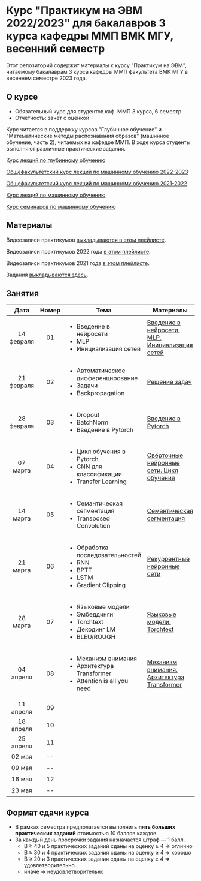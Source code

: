 # Курс "Практикум на ЭВМ 2022/2023" для бакалавров 3 курса кафедры ММП ВМК МГУ, весенний семестр

Этот репозиторий содержит материалы к курсу "Практикум на ЭВМ", читаемому бакалаврам 3 курса кафедры ММП факультета ВМК МГУ в весеннем семестре 2023 года.

## О курсе

* Обязательный курс для студентов каф. ММП 3 курса, 6 семестр
* Отчётность: зачёт с оценкой

Курс читается в поддержку курсов "Глубинное обучение" и "Математические методы распознавания образов" (машинное обучение, часть 2), читаемых на кафедре ММП. В ходе курса студенты выполняют различные практические задания.

[Курс лекций по глубинному обучению](https://github.com/Dyakonov/DL)

[Общефакультетский курс лекций по машинному обучению 2022-2023](https://github.com/MSU-ML-COURSE/ML-COURSE-22-23)

[Общефакультетский курс лекций по машинному обучению 2021-2022](https://github.com/MSU-ML-COURSE/ML-COURSE-21-22)

[Курс лекций по машинному обучению](http://www.machinelearning.ru/wiki/index.php?title=%D0%9C%D0%B0%D1%82%D0%B5%D0%BC%D0%B0%D1%82%D0%B8%D1%87%D0%B5%D1%81%D0%BA%D0%B8%D0%B5_%D0%BC%D0%B5%D1%82%D0%BE%D0%B4%D1%8B_%D1%80%D0%B0%D1%81%D0%BF%D0%BE%D0%B7%D0%BD%D0%B0%D0%B2%D0%B0%D0%BD%D0%B8%D1%8F_%D0%BE%D0%B1%D1%80%D0%B0%D0%B7%D0%BE%D0%B2_%28%D0%BA%D1%83%D1%80%D1%81_%D0%BB%D0%B5%D0%BA%D1%86%D0%B8%D0%B9%2C_%D0%92.%D0%92.%D0%9A%D0%B8%D1%82%D0%BE%D0%B2%29)

[Курс семинаров по машинному обучению](https://github.com/mmp-mmro-team/mmp_mmro_spring_2022)

## Материалы

Видеозаписи практикумов [выкладываются в этом плейлисте](https://www.youtube.com/playlist?list=PLVF5PzSHILHTxlapj_O-drSuzOdZ4XAVG).

Видеозаписи практикумов 2022 года [в этом плейлисте](https://youtube.com/playlist?list=PLVF5PzSHILHQVzBxACB3-UQr8BmhoDEIn).

Видеозаписи практикумов 2021 года [в этом плейлисте](https://www.youtube.com/playlist?list=PLVF5PzSHILHRH_HD4SzuaAz05eByyqYMl).

Задания [выкладываются здесь](https://github.com/mmp-practicum-team/mmp_practicum_spring_2023/tree/main/Tasks).


## Занятия

| Дата | Номер | Тема | Материалы | ДЗ |
| :---: | :---: | --- | --- | --- |
| 14 февраля  | 01  | <ul><li>Введение в нейросети</li><li>MLP</li><li>Инициализация сетей</li></ul> | [Введение в нейросети. MLP. Инициализация сетей](Seminars/Seminar%2001/Введение%20в%20нейросети.%20MLP.%20Инициализация%20сетей.ipynb) | ¯\\\_(ツ)\_/¯ |
| 21 февраля  | 02  | <ul><li>Автоматическое дифференцирование</li><li>Задачи</li><li>Backpropagation</li></ul>     | [Решение задач](Seminars/Seminar%2002/tasks.pdf) | ¯\\\_(ツ)\_/¯ |
| 28 февраля  | 03  | <ul><li>Dropout</li><li>BatchNorm</li><li>Введение в Pytorch</li></ul> | [Введение в Pytorch](Seminars/Seminar%2003/Основы%20Pytorch.ipynb) |[Полносвязная нейронная сеть на numpy](Tasks/Task%2001/task_01.ipynb) |
| 07 марта    | 04  | <ul><li>Цикл обучения в Pytorch</li><li>CNN для классификации</li><li>Transfer Learning</li></ul> | [Свёрточные нейронные сети. Цикл обучения](Seminars/Seminar%2004/Свёрточные%20нейронные%20сети.ipynb) | ¯\\\_(ツ)\_/¯ |
| 14 марта    | 05  | <ul><li>Семантическая сегментация</li><li>Transposed Convolution</li></ul> | [Семантическая сегментация](Seminars/Seminar%2005/Семантическая%20Сегментация.ipynb) | [Сегментация изображений](Tasks/Task%2002/task_02.ipynb) |
| 21 марта    | 06  | <ul><li>Обработка последовательностей</li><li>RNN</li><li>BPTT</li><li>LSTM</li><li>Gradient Clipping</li></ul> | [Рекуррентные нейронные сети](Seminars/Seminar%2006/Рекуррентные%20Нейронные%20Сети.ipynb)  | ¯\\\_(ツ)\_/¯ |
| 28 марта    | 07  | <ul><li>Языковые модели</li><li>Эмбеддинги</li><li>Torchtext</li><li>Декодинг LM</li><li>BLEU/ROUGH</li></ul> | [Языковые модели. Torchtext](Seminars/Seminar%2007/Языковые%20модели.%20Torchtext.ipynb)  | [Рекуррентные Нейронные Сети. Dropout. LM](Tasks/Task%2003/task_03.ipynb) |
| 04 апреля   | 08  | <ul><li>Механизм внимания</li><li>Архитектура Transformer</li><li>Attention is all you need</li></ul>  | [Механизм внимания. Архитектура Transformer](Seminars/Seminar%2008/Механизм%20внимания.%20Архитектура%20Transformer.ipynb)  | ¯\\\_(ツ)\_/¯ |
| 11 апреля   | 09  |                                      |                                                                    | ¯\\\_(ツ)\_/¯ |
| 18 апреля   | 10  |                                      |                                                                    | ¯\\\_(ツ)\_/¯ |
| 25 апреля   | 11  |                                      |                                                                    | ¯\\\_(ツ)\_/¯ |
| 02 мая      | --  |                                      |                                                                    | ¯\\\_(ツ)\_/¯ |
| 09 мая      | --  |                                      |                                                                    | ¯\\\_(ツ)\_/¯ |
| 16 мая      | 12  |                                      |                                                                    | ¯\\\_(ツ)\_/¯ |
| 23 мая      | --  |                                      |                                                                    | ¯\\\_(ツ)\_/¯ |


## Формат сдачи курса

* В рамках семестра предполагается выполнить **пять больших практических заданий** стоимостью 10 баллов каждое.
* За каждый день просрочки задания назначается штраф — 1 балл.
  * B ≥ 40 и 5 практических заданий сданы на оценку ≥ 4 ⇒ отлично
  * B ≥ 30 и 4 практических задания сданы на оценку ≥ 4 ⇒ хорошо
  * B ≥ 20 и 3 практических задания сданы на оценку ≥ 4 ⇒ удовлетворительно
  * иначе ⇒ неудовлетворительно

